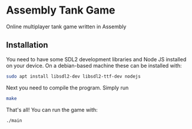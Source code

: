 # Assembly Tank Game

Online multiplayer tank game written in Assembly

## Installation

You need to have some SDL2 development libraries and Node JS installed on
your device.
On a debian-based machine these can be installed with:

```sh
sudo apt install libsdl2-dev libsdl2-ttf-dev nodejs
```

Next you need to compile the program.
Simply run

```sh
make
```

That's all!
You can run the game with:

```sh
./main
```